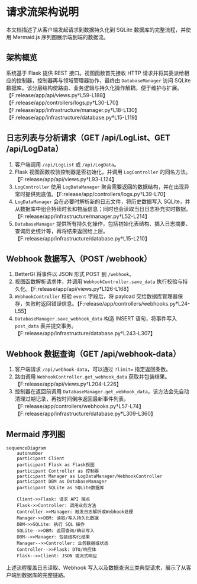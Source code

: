 # 请求流架构说明

本文档描述了从客户端发起请求到数据持久化到 SQLite 数据库的完整流程，并使用 Mermaid.js 序列图展示端到端的数据流。

## 架构概览

系统基于 Flask 提供 REST 接口。视图函数首先接收 HTTP 请求并将其委派给相应的控制器，控制器再与领域管理器协作，最终由 `DatabaseManager` 访问 SQLite 数据库。该分层结构使路由、业务逻辑与持久化操作解耦，便于维护与扩展。【F:release/app/api/views.py†L59-L188】【F:release/app/controllers/logs.py†L30-L70】【F:release/app/infrastructure/manager.py†L18-L130】【F:release/app/infrastructure/database.py†L15-L119】

## 日志列表与分析请求（GET /api/LogList、GET /api/LogData）

1. 客户端调用 `/api/LogList` 或 `/api/LogData`。
2. Flask 视图函数校验控制器是否初始化，并调用 `LogController` 的同名方法。【F:release/app/api/views.py†L93-L124】
3. `LogController` 使用 `LogDataManager` 聚合需要返回的数据结构，并在出现异常时提供兜底值。【F:release/app/controllers/logs.py†L39-L70】
4. `LogDataManager` 会在必要时解析新的日志文件，将历史数据写入 SQLite，并从数据库中组合持续时长和物品信息；同时也会读取当日日志补充实时数据。【F:release/app/infrastructure/manager.py†L52-L214】
5. `DatabaseManager` 提供所有持久化操作，包括初始化表结构、插入日志摘要、查询历史统计等，再将结果返回给上层。【F:release/app/infrastructure/database.py†L15-L210】

## Webhook 数据写入（POST /webhook）

1. BetterGI 将事件以 JSON 形式 POST 到 `/webhook`。
2. 视图函数解析请求体，并调用 `WebhookController.save_data` 执行校验与持久化。【F:release/app/api/views.py†L126-L168】
3. `WebhookController` 校验 `event` 字段后，将 payload 交给数据库管理器保存，失败时返回错误信息。【F:release/app/controllers/webhooks.py†L24-L55】
4. `DatabaseManager.save_webhook_data` 构造 INSERT 语句，将事件写入 `post_data` 表并提交事务。【F:release/app/infrastructure/database.py†L243-L307】

## Webhook 数据查询（GET /api/webhook-data）

1. 客户端请求 `/api/webhook-data`，可以通过 `?limit=` 指定返回条数。
2. 路由调用 `WebhookController.get_webhook_data` 获取并包装结果。【F:release/app/api/views.py†L204-L226】
3. 控制器在返回前调用 `DatabaseManager.get_webhook_data`，该方法会先自动清理过期记录，再按时间倒序返回最新事件列表。【F:release/app/controllers/webhooks.py†L57-L74】【F:release/app/infrastructure/database.py†L309-L360】

## Mermaid 序列图

```mermaid
sequenceDiagram
    autonumber
    participant Client
    participant Flask as Flask视图
    participant Controller as 控制器
    participant Manager as LogDataManager/WebhookController
    participant DBM as DatabaseManager
    participant SQLite as SQLite数据库

    Client->>Flask: 请求 API 端点
    Flask->>Controller: 调用业务方法
    Controller->>Manager: 触发日志解析或Webhook处理
    Manager->>DBM: 读取/写入持久化数据
    DBM->>SQLite: 执行 SQL 操作
    SQLite-->>DBM: 返回查询/确认写入
    DBM-->>Manager: 包装结构化结果
    Manager-->>Controller: 业务数据或状态
    Controller-->>Flask: DTO/响应体
    Flask-->>Client: JSON 或流式响应
```

上述流程覆盖日志读取、Webhook 写入以及数据查询三类典型请求，展示了从客户端到数据库的完整链路。
